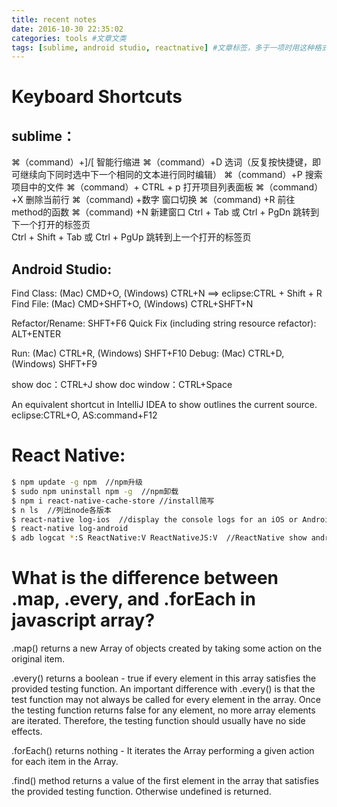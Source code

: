 ```yaml
---
title: recent notes
date: 2016-10-30 22:35:02
categories: tools #文章文类
tags: [sublime, android studio, reactnative] #文章标签，多于一项时用这种格式
---
```


# Keyboard Shortcuts

## sublime：
⌘（command）+]/[ 智能行缩进
⌘（command）+D 选词（反复按快捷键，即可继续向下同时选中下一个相同的文本进行同时编辑）
⌘（command）+P 搜索项目中的文件
⌘（command）+ CTRL + p 打开项目列表面板
⌘（command）+X 删除当前行
⌘（command) +数字 窗口切换
⌘（command) +R 前往 method的函数
⌘（command) +N 新建窗口
Ctrl + Tab 或 Ctrl + PgDn  跳转到下一个打开的标签页	
Ctrl + Shift + Tab 或 Ctrl + PgUp 跳转到上一个打开的标签页	
<!--more-->


## Android Studio:

Find Class: (Mac) CMD+O, (Windows) CTRL+N  ==> eclipse:CTRL + Shift + R 
Find File: (Mac) CMD+SHFT+O, (Windows) CTRL+SHFT+N

Refactor/Rename: SHFT+F6
Quick Fix (including string resource refactor): ALT+ENTER

Run: (Mac) CTRL+R, (Windows) SHFT+F10
Debug: (Mac) CTRL+D, (Windows) SHFT+F9

show doc：CTRL+J
show doc window：CTRL+Space

An equivalent shortcut in IntelliJ IDEA to show outlines the current source. 
eclipse:CTRL+O, AS:command+F12


# React Native:
``` bash
$ npm update -g npm  //npm升级
$ sudo npm uninstall npm -g  //npm卸载
$ npm i react-native-cache-store //install简写
$ n ls  //列出node各版本
$ react-native log-ios  //display the console logs for an iOS or Android app
$ react-native log-android
$ adb logcat *:S ReactNative:V ReactNativeJS:V  //ReactNative show android log

```


# What is the difference between .map, .every, and .forEach in javascript array?

.map() returns a new Array of objects created by taking some action on the original item.

.every() returns a boolean - true if every element in this array satisfies the provided testing function. An important difference with .every() is that the test function may not always be called for every element in the array. Once the testing function returns false for any element, no more array elements are iterated. Therefore, the testing function should usually have no side effects.

.forEach() returns nothing - It iterates the Array performing a given action for each item in the Array.

.find() method returns a value of the first element in the array that satisfies the provided testing function. Otherwise undefined is returned.